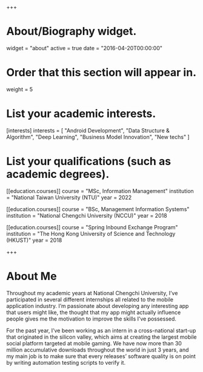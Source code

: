 +++
# About/Biography widget.
widget = "about"
active = true
date = "2016-04-20T00:00:00"

# Order that this section will appear in.
weight = 5

# List your academic interests.
[interests]
  interests = [
    "Android Development",
    "Data Structure & Algorithm",
    "Deep Learning",
    "Business Model Innovation",
    "New techs"
  ]

# List your qualifications (such as academic degrees).
[[education.courses]]
  course = "MSc, Information Management"
  institution = "National Taiwan University (NTU)"
  year = 2022

[[education.courses]]
  course = "BSc, Management Information Systems"
  institution = "National Chengchi University (NCCU)"
  year = 2018

[[education.courses]]
  course = "Spring Inbound Exchange Program"
  institution = "The Hong Kong University of Science and Technology (HKUST)"
  year = 2018
 
+++

# About Me

Throughout my academic years at National Chengchi University, I’ve participated in several different internships all related to the mobile application industry. I’m passionate about developing any interesting app that users might like, the thought that my app might actually influence people gives me the motivation to improve the skills I’ve possessed.

For the past year, I’ve been working as an intern in a cross-national start-up that originated in the silicon valley, which aims at creating the largest mobile social platform targeted at mobile gaming. We have now more than 30 million accumulative downloads throughout the world in just 3 years, and my main job is to make sure that every releases’ software quality is on point by writing automation testing scripts to verify it.

<!-- Old Version -->
<!-- I am an undergraduate student majoring MIS at **<a href="http://www.nccu.edu.tw/?locale=en">NCCU</a>**, currently focused on combining **Android Application Development** with **Performance Improvement**. I have worked with **<a href="http://www.mis2.nccu.edu.tw/en/Faculty/Faculty_01/SHIAW-CHUN-SHANG-1784053" target="_blank">Prof. SHARI SHANG</a>** and **<a href="https://www.linkedin.com/in/alex-yang-3045392a/">Mr. ALEX YANG</a>** on creating a **crowd-sourcing-based** **<a href="https://earthquake.usgs.gov/research/earlywarning/">Earthquake Early Warning (E.E.W.)</a>** application for my graduation project, and have participated with **<a href="https://www.linkedin.com/in/alex-yang-3045392a/">Mr. ALEX YANG</a>** in the early-establishment of a **Startup Company** **<a href="http://www.evertiphi.com/">Evertiphi Inc.</a>** base on this prototype right after we finish our project.

I am expected to receive my Bachelor’s Degree from **<a href="http://www.nccu.edu.tw/?locale=en">NCCU</a>** at 2019. Over the courses of my undergraduate study, I took a summer internship at **<a href="https://seekrtech.com/">SeekrTech Inc.</a>** as an **Android Developer Intern** where I worked on developing a new socializing functionality for **<a href="https://play.google.com/store/apps/details?id=seekrtech.sleep">SleepTown (Android)</a>**, and in 2018 Fall I took another internship at **<a href="http://www.omlet.me/">Omlet Inc.</a>** as a **Software QA Intern** where I assisted in writing automation test scripts for **<a href="https://play.google.com/store/apps/details?id=mobisocial.arcade&hl=zh_TW">Omlet Arcade (Android)</a>** . -->

<!-- {{% alert note %}}
{{% staticref "files/cv.pdf" "newtab" %}}View my CV{{% /staticref %}}
{{% /alert %}} -->
